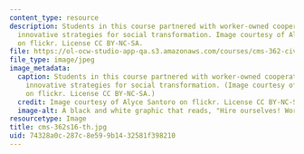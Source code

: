 ```yaml
---
content_type: resource
description: Students in this course partnered with worker-owned cooperatives to develop
  innovative strategies for social transformation. Image courtesy of Alyce Santoro
  on flickr. License CC BY-NC-SA.
file: https://ol-ocw-studio-app-qa.s3.amazonaws.com/courses/cms-362-civic-media-codesign-studio-spring-2016/74328a0c287c8e599b1432581f398210_cms-362s16-th.jpg
file_type: image/jpeg
image_metadata:
  caption: Students in this course partnered with worker-owned cooperatives to develop
    innovative strategies for social transformation. (Image courtesy of [Alyce Santoro](https://flic.kr/p/bWUKY5)
    on flickr. License CC BY-NC-SA.)
  credit: Image courtesy of Alyce Santoro on flickr. License CC BY-NC-SA.
  image-alt: A black and white graphic that reads, "Hire ourselves! Worker-owned cooperatives."
resourcetype: Image
title: cms-362s16-th.jpg
uid: 74328a0c-287c-8e59-9b14-32581f398210
---
```

